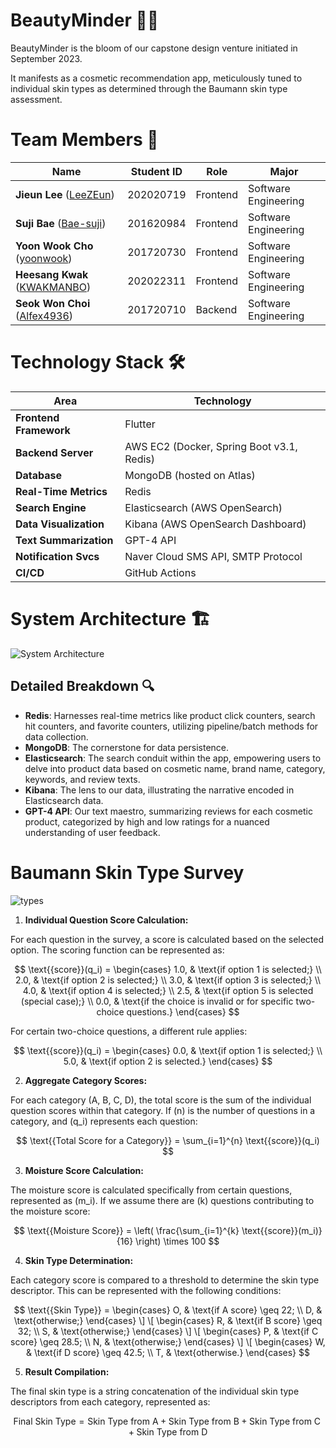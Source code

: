 # BeautyMinder 💄✨

BeautyMinder is the bloom of our capstone design venture initiated in September 2023.

It manifests as a cosmetic recommendation app, meticulously tuned to individual skin types as determined through the Baumann skin type assessment.

# Team Members 👥
| Name          | Student ID | Role             | Major                     |
|---------------|------------|------------------|---------------------------|
| **Jieun Lee** ([LeeZEun](https://github.com/LeeZEun)) | 202020719  | Frontend         | Software Engineering      |
| **Suji Bae** ([Bae-suji](https://github.com/Bae-suji))  | 201620984  | Frontend         | Software Engineering      |
| **Yoon Wook Cho** ([yoonwook](https://github.com/yoonwook))|201720730| Frontend         | Software Engineering      |
| **Heesang Kwak** ([KWAKMANBO](https://github.com/KWAKMANBO))|202022311 | Frontend         | Software Engineering      |
| **Seok Won Choi** ([Alfex4936](https://github.com/Alfex4936))|201720710| Backend          | Software Engineering      |

# Technology Stack 🛠️

| Area                  | Technology                                      |
|-----------------------|-------------------------------------------------|
| **Frontend Framework**| Flutter                                         |
| **Backend Server**    | AWS EC2 (Docker, Spring Boot v3.1, Redis)            |
| **Database**          | MongoDB (hosted on Atlas)|
| **Real-Time Metrics** | Redis                                           |
| **Search Engine**     | Elasticsearch (AWS OpenSearch)                                   |
| **Data Visualization**| Kibana (AWS OpenSearch Dashboard)                                          |
| **Text Summarization**| GPT-4 API                                        |
| **Notification Svcs** | Naver Cloud SMS API, SMTP Protocol              |
| **CI/CD**             | GitHub Actions                                  |

# System Architecture 🏗️
![System Architecture](https://github.com/Alfex4936/beautyMinder/assets/2356749/5caf6d91-ab5e-419d-8520-455c91ca59c9)

## Detailed Breakdown 🔍
- **Redis**: Harnesses real-time metrics like product click counters, search hit counters, and favorite counters, utilizing pipeline/batch methods for data collection.
- **MongoDB**: The cornerstone for data persistence.
- **Elasticsearch**: The search conduit within the app, empowering users to delve into product data based on cosmetic name, brand name, category, keywords, and review texts.
- **Kibana**: The lens to our data, illustrating the narrative encoded in Elasticsearch data.
- **GPT-4 API**: Our text maestro, summarizing reviews for each cosmetic product, categorized by high and low ratings for a nuanced understanding of user feedback.

# Baumann Skin Type Survey
![types](https://cdn.shopify.com/s/files/1/0740/5984/1838/files/img_1_-_16-baumann-skin-types_800x.png?v=1689709313)

1. **Individual Question Score Calculation:**

For each question in the survey, a score is calculated based on the selected option. The scoring function can be represented as:

$$
\text{{score}}(q_i) =
\begin{cases}
1.0, & \text{if option 1 is selected;} \\
2.0, & \text{if option 2 is selected;} \\
3.0, & \text{if option 3 is selected;} \\
4.0, & \text{if option 4 is selected;} \\
2.5, & \text{if option 5 is selected (special case);} \\
0.0, & \text{if the choice is invalid or for specific two-choice questions.}
\end{cases}
$$

For certain two-choice questions, a different rule applies:

$$
\text{{score}}(q_i) =
\begin{cases}
0.0, & \text{if option 1 is selected;} \\
5.0, & \text{if option 2 is selected.}
\end{cases}
$$

2. **Aggregate Category Scores:**

For each category (A, B, C, D), the total score is the sum of the individual question scores within that category. If \(n\) is the number of questions in a category, and \(q_i\) represents each question:

$$
\text{{Total Score for a Category}} = \sum_{i=1}^{n} \text{{score}}(q_i)
$$

3. **Moisture Score Calculation:**

The moisture score is calculated specifically from certain questions, represented as \(m_i\). If we assume there are \(k\) questions contributing to the moisture score:

$$
\text{{Moisture Score}} = \left( \frac{\sum_{i=1}^{k} \text{{score}}(m_i)}{16} \right) \times 100
$$

4. **Skin Type Determination:**

Each category score is compared to a threshold to determine the skin type descriptor. This can be represented with the following conditions:

$$
\text{{Skin Type}} =
\begin{cases}
O, & \text{if A score} \geq 22; \\
D, & \text{otherwise;}
\end{cases}
\]
\[
\begin{cases}
R, & \text{if B score} \geq 32; \\
S, & \text{otherwise;}
\end{cases}
\]
\[
\begin{cases}
P, & \text{if C score} \geq 28.5; \\
N, & \text{otherwise;}
\end{cases}
\]
\[
\begin{cases}
W, & \text{if D score} \geq 42.5; \\
T, & \text{otherwise.}
\end{cases}
$$

5. **Result Compilation:**

The final skin type is a string concatenation of the individual skin type descriptors from each category, represented as:

$$
\text{{Final Skin Type}} = \text{{Skin Type from A}} + \text{{Skin Type from B}} + \text{{Skin Type from C}} + \text{{Skin Type from D}}
$$
